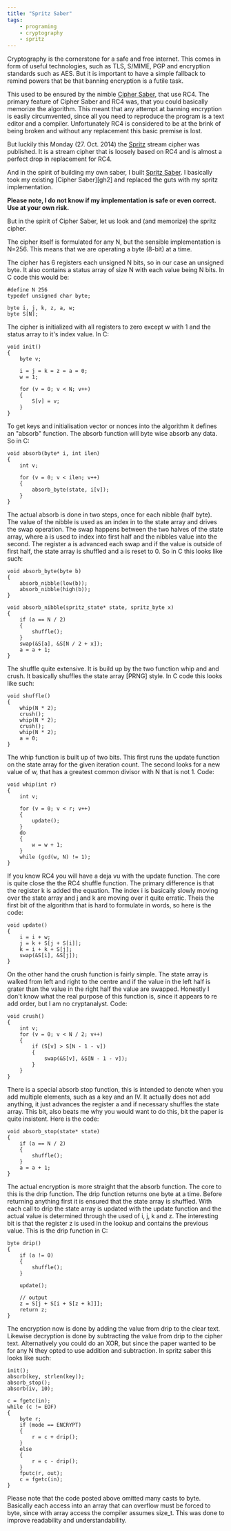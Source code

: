 ```yaml
---
title: "Spritz Saber"
tags:
    - programing
    - cryptography
    - spritz
---
```


Cryptography is the cornerstone for a safe and free internet. This comes in form of
useful technologies, such as TLS, S/MIME, PGP and encryption standards such as 
AES. But it is important to have a simple fallback to remind powers that be 
that banning encryption is a futile task. 

This used to be ensured by the nimble [Cipher Saber], that use RC4. The
primary feature of Cipher Saber and RC4 was, that you could basically memorize 
the algorithm. This meant that any attempt at banning encryption is easily 
circumvented, since all you need to reproduce the program is a text editor and a 
compiler. Unfortunately RC4 is considered to be at the brink of being broken and 
without any replacement this basic premise is lost.

But luckily this Monday (27. Oct. 2014) the [Spritz] stream cipher was published. 
It is a stream cipher that is loosely based on RC4 and is almost a perfect drop 
in replacement for RC4.

<!--more-->

And in the spirit of building my own saber, I built [Spritz Saber][gh1]. I 
basically took my existing [Cipher Saber][gh2] and replaced the guts with my 
spritz implementation. 

**Please note, I do not know if my implementation is safe or even correct. Use 
at your own risk.**

But in the spirit of Cipher Saber, let us look and (and memorize) the spritz 
cipher.

The cipher itself is formulated for any N, but the sensible implementation is 
N=256. This means that we are operating a byte (8-bit) at a time. 

The cipher has 6 registers each unsigned N bits, so in our case an unsigned byte. 
It also contains a status array of size N with each value being N bits. 
In C code this would be:

    #define N 256
    typedef unsigned char byte;

    byte i, j, k, z, a, w;
    byte S[N];

The cipher is initialized with all registers to zero except w with 1 and the 
status array to it's index value. In C:

    void init()
    {
        byte v;

        i = j = k = z = a = 0;
        w = 1;

        for (v = 0; v < N; v++) 
        {
            S[v] = v;
        }
    }
    
To get keys and initialisation vector or nonces into the algorithm it defines
an "absorb" function. The absorb function will byte wise absorb any data. 
So in C:

    void absorb(byte* i, int ilen)
    {
        int v;
        
        for (v = 0; v < ilen; v++)
        {
            absorb_byte(state, i[v]);
        }
    }

The actual absorb is done in two steps, once for each nibble (half byte). The 
value of the nibble is used as an index in to the state array and drives the 
swap operation. The swap happens between the two halves of the state array, 
where a is used to index into first half and the nibbles value into the second. 
The register a is advanced each swap and if the value is outside of first half, 
the state array is shuffled and a is reset to 0. So in C this looks like such:
    
    void absorb_byte(byte b)
    {
        absorb_nibble(low(b));
        absorb_nibble(high(b));
    }

    void absorb_nibble(spritz_state* state, spritz_byte x)
    {
        if (a == N / 2)
        {
            shuffle();
        }
        swap(&S[a], &S[N / 2 + x]);
        a = a + 1;
    }    
    
The shuffle quite extensive. It is build up by the two function whip and and 
crush. It basically shuffles the state array [PRNG] style. In C code this looks
like such:

    void shuffle()
    {
        whip(N * 2);
        crush();
        whip(N * 2);
        crush();
        whip(N * 2);
        a = 0;
    }

The whip function is built up of two bits. This first runs the update function
on the state array for the given iteration count. The second looks for a new 
value of w, that has a greatest common divisor with N that is not 1. Code:
    
    void whip(int r)
    {
        int v;
        
        for (v = 0; v < r; v++)
        {
            update();
        }
        do 
        {
            w = w + 1;
        }    
        while (gcd(w, N) != 1);
    }

If you know RC4 you will have a deja vu with the update function. The core is 
quite close the the RC4 shuffle function. The primary difference is that the 
register k is added the equation. The index i is basically slowly moving over 
the state array and j and k are moving over it quite erratic. Theis the first 
bit of the algorithm that is hard to formulate in words, so here is the code: 
    
    void update()
    {
        i = i + w;
        j = k + S[j + S[i]];
        k = i + k + S[j];
        swap(&S[i], &S[j]);
    }
    
On the other hand the crush function is fairly simple. The state array is walked
from left and right to the centre and if the value in the left half is grater 
than the value in the right half the value are swapped. Honestly I don't know 
what the real purpose of this function is, since it appears to re add order,
but I am no cryptanalyst. Code:

    void crush()
    {
        int v;        
        for (v = 0; v < N / 2; v++)    
        {
            if (S[v] > S[N - 1 - v])
            {
                swap(&S[v], &S[N - 1 - v]);
            }
        }
    }    
    
There is a special absorb stop function, this is intended to denote when you
add multiple elements, such as a key and an IV. It actually does not add anything,
it just advances the register a and if necessary shuffles the state array. 
This bit, also beats me why you would want to do this, bit the paper is quite 
insistent. Here is the code:
    
    void absorb_stop(state* state)
    {
        if (a == N / 2)
        {
            shuffle();
        }
        a = a + 1;
    }    
    
The actual encryption is more straight that the absorb function. The core to 
this is the drip function. The drip function returns one 
byte at a time. Before returning anything first it is ensured that the state 
array is shuffled. With each call to drip the state array is updated with the 
update function and the actual value is determined through the used of i, j, k
and z. The interesting bit is that the register z is used in the lookup and 
contains the previous value. This is the drip function in C:

    byte drip()
    {
        if (a != 0)
        {
            shuffle();    
        }
        
        update();
        
        // output
        z = S[j + S[i + S[z + k]]];
        return z;    
    }

The encryption now is done by adding the value from drip to the clear text. 
Likewise decryption is done by subtracting the value from drip to the cipher 
text. Alternatively you could do an XOR, but since the paper wanted to be 
for any N they opted to use addition and subtraction. In spritz saber this looks
like such:

    init();
    absorb(key, strlen(key));
    absorb_stop();
    absorb(iv, 10);
        
    c = fgetc(in);
    while (c != EOF)
    {
        byte r;
        if (mode == ENCRYPT)
        {
            r = c + drip();
        }
        else
        {
            r = c - drip();
        }
        fputc(r, out);
        c = fgetc(in);
    } 

Please note that the code posted above omitted many casts to byte. Basically
each access into an array that can overflow must be forced to byte, since with
array access the compiler assumes size_t. This was done to improve readability
and understandability.
    
[RC4]: https://en.wikipedia.org/wiki/RC4
[Cipher Saber]: http://ciphersaber.gurus.org/
[Spritz]: http://people.csail.mit.edu/rivest/pubs/RS14.pdf
[gh1]: http://github.com/rioki/spritzsaber
[gh1]: http://github.com/rioki/ciphersaber
[RNG]: http://en.wikipedia.org/wiki/Pseudorandom_number_generator

